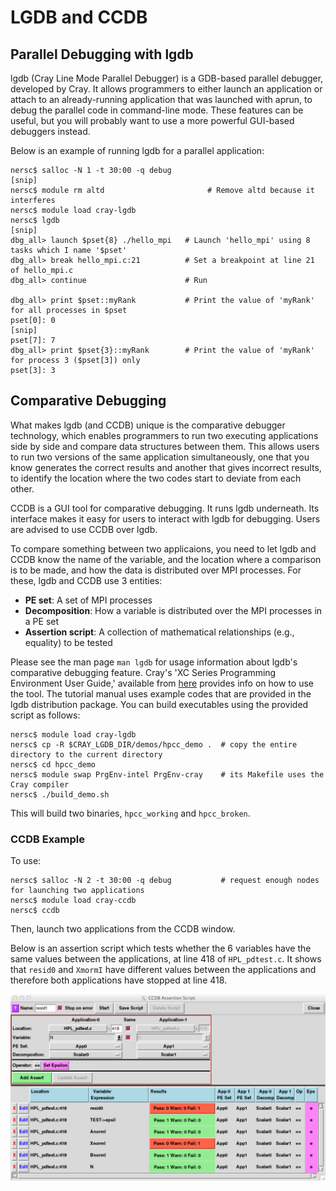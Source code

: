 # LGDB and CCDB

## Parallel Debugging with lgdb

lgdb (Cray Line Mode Parallel Debugger) is a GDB-based parallel
debugger, developed by Cray. It allows programmers to either launch
an application or attach to an already-running application that was
launched with aprun, to debug the parallel code in command-line
mode. These features can be useful, but you will probably want to
use a more powerful GUI-based debuggers instead.

Below is an example of running lgdb for a parallel application:

```shell
nersc$ salloc -N 1 -t 30:00 -q debug
[snip]
nersc$ module rm altd                       # Remove altd because it interferes
nersc$ module load cray-lgdb
nersc$ lgdb
[snip]
dbg_all> launch $pset{8} ./hello_mpi   # Launch 'hello_mpi' using 8 tasks which I name '$pset'
dbg_all> break hello_mpi.c:21          # Set a breakpoint at line 21 of hello_mpi.c
dbg_all> continue                      # Run

dbg_all> print $pset::myRank           # Print the value of 'myRank' for all processes in $pset
pset[0]: 0
[snip]
pset[7]: 7
dbg_all> print $pset{3}::myRank        # Print the value of 'myRank' for process 3 ($pset[3]) only
pset[3]: 3
```

## Comparative Debugging

What makes lgdb (and CCDB) unique is the comparative debugger
technology, which enables programmers to run two executing applications
side by side and compare data structures between them. This allows
users to run two versions of the same application simultaneously,
one that you know generates the correct results and another that
gives incorrect results, to identify the location where the two
codes start to deviate from each other.

CCDB is a GUI tool for comparative debugging. It runs lgdb underneath.
Its interface makes it easy for users to interact with lgdb for
debugging. Users are advised to use CCDB over lgdb.

To compare something between two applicaions, you need to let lgdb
and CCDB know the name of the variable, and the location where a
comparison is to be made, and how the data is distributed over MPI
processes. For these, lgdb and CCDB use 3 entities:

-   __PE set__: A set of MPI processes
-   __Decomposition__: How a variable is distributed over the MPI processes in a PE set
-   __Assertion script__: A collection of mathematical relationships
    (e.g., equality) to be tested

Please see the man page `man lgdb` for usage information about
lgdb's comparative debugging feature. Cray's 'XC Series Programming
Environment User Guide,' available from [here](https://pubs.cray.com/)
provides info on how to use the tool.  The tutorial manual uses
example codes that are provided in the lgdb distribution package.
You can build executables using the provided script as follows:

```shell
nersc$ module load cray-lgdb
nersc$ cp -R $CRAY_LGDB_DIR/demos/hpcc_demo .  # copy the entire directory to the current directory
nersc$ cd hpcc_demo
nersc$ module swap PrgEnv-intel PrgEnv-cray    # its Makefile uses the Cray compiler
nersc$ ./build_demo.sh
```

This will build two binaries, `hpcc_working` and `hpcc_broken`.

### CCDB Example

To use:

```shell
nersc$ salloc -N 2 -t 30:00 -q debug           # request enough nodes for launching two applications
nersc$ module load cray-ccdb
nersc$ ccdb
```

Then, launch two applications from the CCDB window.

Below is an assertion script which tests whether the 6 variables
have the same values between the applications, at line 418 of
`HPL_pdtest.c`. It shows that `resid0` and `XmormI` have different values
between the applications and therefore both applications have stopped
at line 418.

![ccdbpass1assertresid12](images/ccdbpass1assertresid12.png)
